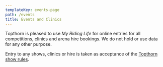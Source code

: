 ```yaml
---
templateKey: events-page
path: /events
title: Events and Clinics
---
```

Topthorn is pleased to use *My Riding Life* for online entries for all competitions, clinics and arena hire bookings.  We do not hold or use data for any other purpose. 

Entry to any shows, clinics or hire is taken as acceptance of the [Topthorn show rules](/show-rules.pdf).